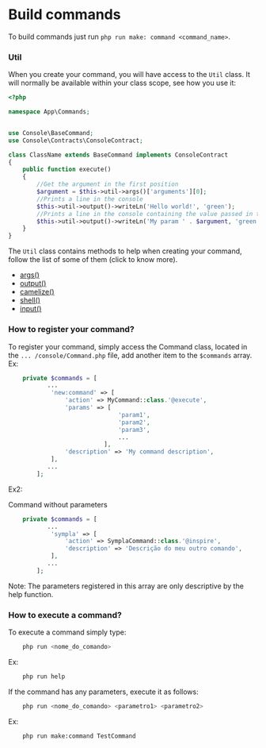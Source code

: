 # Build commands

To build commands just run `php run make: command <command_name>`.

### Util


When you create your command, you will have access to the `Util` class. It will normally be available within your class scope, see how you use it:

```php
<?php

namespace App\Commands;


use Console\BaseCommand;
use Console\Contracts\ConsoleContract;

class ClassName extends BaseCommand implements ConsoleContract
{
    public function execute()
    {
        //Get the argument in the first position
        $argument = $this->util->args()['arguments'][0];
        //Prints a line in the console
        $this->util->output()->writeLn('Hello world!', 'green');
        //Prints a line in the console containing the value passed in the parameter
        $this->util->output()->writeLn('My param ' . $argument, 'green');
    }
}
``` 
The `Util` class contains methods to help when creating your command, follow the list of some of them (click to know more).

* [args()](./docs/console/util/class/args.md)
* [output()](./docs/console/util/class/output.md)
* [camelize()](./docs/console/util/class/camelize.md)
* [shell()](./docs/console/util/class/shell.md)
* [input()](./docs/console/util/class/input.md)

### How to register your command?

To register your command, simply access the Command class, located in the `... /console/Command.php` file, add another item to the `$commands` array. Ex:
```php
    private $commands = [
           ...
            'new:command' => [
                'action' => MyCommand::class.'@execute',
                'params' => [
                               'param1',
                               'param2',
                               'param3',
                               ...
                           ],
                'description' => 'My command description',
            ],
           ...
        ];
```

Ex2:

Command without parameters
```php
    private $commands = [
           ...
            'sympla' => [
                'action' => SymplaCommand::class.'@inspire',
                'description' => 'Descrição do meu outro comando',
            ],
           ...
        ];
```

Note: The parameters registered in this array are only descriptive by the help function.

### How to execute a command?

To execute a command simply type:

```bash
    php run <nome_do_comando>
```
Ex: 
```bash
    php run help
```

If the command has any parameters, execute it as follows:

```bash
    php run <nome_do_comando> <parametro1> <parametro2>
```

Ex: 
```bash
    php run make:command TestCommand
```
